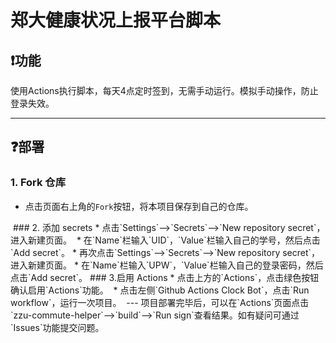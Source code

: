 # 郑大健康状况上报平台脚本

## ❗功能
使用Actions执行脚本，每天4点定时签到，无需手动运行。模拟手动操作，防止登录失效。

---
## ❓部署
### 1. Fork 仓库
   * 点击页面右上角的`Fork`按钮，将本项目保存到自己的仓库。
   <img src="">
### 2. 添加 secrets
   * 点击`Settings`-->`Secrets`-->`New repository secret`，进入新建页面。
   <img src="">
   * 在`Name`栏输入`UID`，`Value`栏输入自己的学号，然后点击`Add secret`。
   * 再次点击`Settings`-->`Secrets`-->`New repository secret`，进入新建页面。
   * 在`Name`栏输入`UPW`，`Value`栏输入自己的登录密码，然后点击`Add secret`。
### 3.启用 Actions
   * 点击上方的`Actions`，点击绿色按钮确认启用`Actions`功能。
   <img src="">
   * 点击左侧`Github Actions Clock Bot`，点击`Run workflow`，运行一次项目。
   <img src="">
---
项目部署完毕后，可以在`Actions`页面点击`zzu-commute-helper`-->`build`-->`Run sign`查看结果。如有疑问可通过`Issues`功能提交问题。
<img src="">
